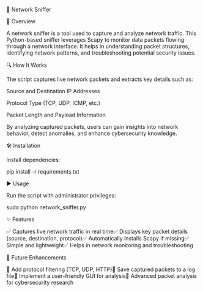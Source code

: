 🚀 Network Sniffer

📌 Overview

A network sniffer is a tool used to capture and analyze network traffic. This Python-based sniffer leverages Scapy to monitor data packets flowing through a network interface. It helps in understanding packet structures, identifying network patterns, and troubleshooting potential security issues.

🔍 How It Works

The script captures live network packets and extracts key details such as:

Source and Destination IP Addresses

Protocol Type (TCP, UDP, ICMP, etc.)

Packet Length and Payload Information

By analyzing captured packets, users can gain insights into network behavior, detect anomalies, and enhance cybersecurity knowledge.

🛠 Installation

Install dependencies:

pip install -r requirements.txt

▶️ Usage

Run the script with administrator privileges:

sudo python network_sniffer.py

✨ Features

✅ Captures live network traffic in real time✅ Displays key packet details (source, destination, protocol)✅ Automatically installs Scapy if missing✅ Simple and lightweight✅ Helps in network monitoring and troubleshooting

🚀 Future Enhancements

🔹 Add protocol filtering (TCP, UDP, HTTP)🔹 Save captured packets to a log file🔹 Implement a user-friendly GUI for analysis🔹 Advanced packet analysis for cybersecurity research
